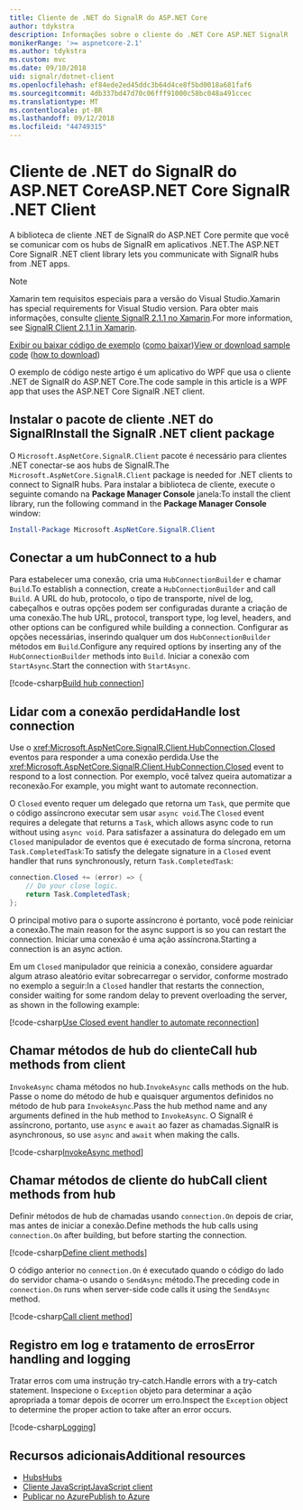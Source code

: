 ```yaml
---
title: Cliente de .NET do SignalR do ASP.NET Core
author: tdykstra
description: Informações sobre o cliente do .NET Core ASP.NET SignalR
monikerRange: '>= aspnetcore-2.1'
ms.author: tdykstra
ms.custom: mvc
ms.date: 09/10/2018
uid: signalr/dotnet-client
ms.openlocfilehash: ef84ede2ed45ddc3b64d4ce8f5bd0018a681faf6
ms.sourcegitcommit: 4db337bd47d70c06fff91000c58bc048a491ccec
ms.translationtype: MT
ms.contentlocale: pt-BR
ms.lasthandoff: 09/12/2018
ms.locfileid: "44749315"
---
```

# <a name="aspnet-core-signalr-net-client"></a><span data-ttu-id="394c2-103">Cliente de .NET do SignalR do ASP.NET Core</span><span class="sxs-lookup"><span data-stu-id="394c2-103">ASP.NET Core SignalR .NET Client</span></span>

<span data-ttu-id="394c2-104">A biblioteca de cliente .NET de SignalR do ASP.NET Core permite que você se comunicar com os hubs de SignalR em aplicativos .NET.</span><span class="sxs-lookup"><span data-stu-id="394c2-104">The ASP.NET Core SignalR .NET client library lets you communicate with SignalR hubs from .NET apps.</span></span>

> [!NOTE]
> <span data-ttu-id="394c2-105">Xamarin tem requisitos especiais para a versão do Visual Studio.</span><span class="sxs-lookup"><span data-stu-id="394c2-105">Xamarin has special requirements for Visual Studio version.</span></span> <span data-ttu-id="394c2-106">Para obter mais informações, consulte [cliente SignalR 2.1.1 no Xamarin](https://github.com/aspnet/Announcements/issues/305).</span><span class="sxs-lookup"><span data-stu-id="394c2-106">For more information, see [SignalR Client 2.1.1 in Xamarin](https://github.com/aspnet/Announcements/issues/305).</span></span>

<span data-ttu-id="394c2-107">[Exibir ou baixar código de exemplo](https://github.com/aspnet/Docs/tree/master/aspnetcore/signalr/dotnet-client/sample) ([como baixar](xref:tutorials/index#how-to-download-a-sample))</span><span class="sxs-lookup"><span data-stu-id="394c2-107">[View or download sample code](https://github.com/aspnet/Docs/tree/master/aspnetcore/signalr/dotnet-client/sample) ([how to download](xref:tutorials/index#how-to-download-a-sample))</span></span>

<span data-ttu-id="394c2-108">O exemplo de código neste artigo é um aplicativo do WPF que usa o cliente .NET de SignalR do ASP.NET Core.</span><span class="sxs-lookup"><span data-stu-id="394c2-108">The code sample in this article is a WPF app that uses the ASP.NET Core SignalR .NET client.</span></span>

## <a name="install-the-signalr-net-client-package"></a><span data-ttu-id="394c2-109">Instalar o pacote de cliente .NET do SignalR</span><span class="sxs-lookup"><span data-stu-id="394c2-109">Install the SignalR .NET client package</span></span>

<span data-ttu-id="394c2-110">O `Microsoft.AspNetCore.SignalR.Client` pacote é necessário para clientes .NET conectar-se aos hubs de SignalR.</span><span class="sxs-lookup"><span data-stu-id="394c2-110">The `Microsoft.AspNetCore.SignalR.Client` package is needed for .NET clients to connect to SignalR hubs.</span></span> <span data-ttu-id="394c2-111">Para instalar a biblioteca de cliente, execute o seguinte comando na **Package Manager Console** janela:</span><span class="sxs-lookup"><span data-stu-id="394c2-111">To install the client library, run the following command in the **Package Manager Console** window:</span></span>

```powershell
Install-Package Microsoft.AspNetCore.SignalR.Client
```

## <a name="connect-to-a-hub"></a><span data-ttu-id="394c2-112">Conectar a um hub</span><span class="sxs-lookup"><span data-stu-id="394c2-112">Connect to a hub</span></span>

<span data-ttu-id="394c2-113">Para estabelecer uma conexão, cria uma `HubConnectionBuilder` e chamar `Build`.</span><span class="sxs-lookup"><span data-stu-id="394c2-113">To establish a connection, create a `HubConnectionBuilder` and call `Build`.</span></span> <span data-ttu-id="394c2-114">A URL do hub, protocolo, o tipo de transporte, nível de log, cabeçalhos e outras opções podem ser configuradas durante a criação de uma conexão.</span><span class="sxs-lookup"><span data-stu-id="394c2-114">The hub URL, protocol, transport type, log level, headers, and other options can be configured while building a connection.</span></span> <span data-ttu-id="394c2-115">Configurar as opções necessárias, inserindo qualquer um dos `HubConnectionBuilder` métodos em `Build`.</span><span class="sxs-lookup"><span data-stu-id="394c2-115">Configure any required options by inserting any of the `HubConnectionBuilder` methods into `Build`.</span></span> <span data-ttu-id="394c2-116">Iniciar a conexão com `StartAsync`.</span><span class="sxs-lookup"><span data-stu-id="394c2-116">Start the connection with `StartAsync`.</span></span>

[!code-csharp[Build hub connection](dotnet-client/sample/signalrchatclient/MainWindow.xaml.cs?name=snippet_MainWindowClass&highlight=15-17,39)]

## <a name="handle-lost-connection"></a><span data-ttu-id="394c2-117">Lidar com a conexão perdida</span><span class="sxs-lookup"><span data-stu-id="394c2-117">Handle lost connection</span></span>

<span data-ttu-id="394c2-118">Use o <xref:Microsoft.AspNetCore.SignalR.Client.HubConnection.Closed> eventos para responder a uma conexão perdida.</span><span class="sxs-lookup"><span data-stu-id="394c2-118">Use the <xref:Microsoft.AspNetCore.SignalR.Client.HubConnection.Closed> event to respond to a lost connection.</span></span> <span data-ttu-id="394c2-119">Por exemplo, você talvez queira automatizar a reconexão.</span><span class="sxs-lookup"><span data-stu-id="394c2-119">For example, you might want to automate reconnection.</span></span>

<span data-ttu-id="394c2-120">O `Closed` evento requer um delegado que retorna um `Task`, que permite que o código assíncrono executar sem usar `async void`.</span><span class="sxs-lookup"><span data-stu-id="394c2-120">The `Closed` event requires a delegate that returns a `Task`, which allows async code to run without using `async void`.</span></span> <span data-ttu-id="394c2-121">Para satisfazer a assinatura do delegado em um `Closed` manipulador de eventos que é executado de forma síncrona, retorna `Task.CompletedTask`:</span><span class="sxs-lookup"><span data-stu-id="394c2-121">To satisfy the delegate signature in a `Closed` event handler that runs synchronously, return `Task.CompletedTask`:</span></span>

```csharp
connection.Closed += (error) => {
    // Do your close logic.
    return Task.CompletedTask;
};
```

<span data-ttu-id="394c2-122">O principal motivo para o suporte assíncrono é portanto, você pode reiniciar a conexão.</span><span class="sxs-lookup"><span data-stu-id="394c2-122">The main reason for the async support is so you can restart the connection.</span></span> <span data-ttu-id="394c2-123">Iniciar uma conexão é uma ação assíncrona.</span><span class="sxs-lookup"><span data-stu-id="394c2-123">Starting a connection is an async action.</span></span>

<span data-ttu-id="394c2-124">Em um `Closed` manipulador que reinicia a conexão, considere aguardar algum atraso aleatório evitar sobrecarregar o servidor, conforme mostrado no exemplo a seguir:</span><span class="sxs-lookup"><span data-stu-id="394c2-124">In a `Closed` handler that restarts the connection, consider waiting for some random delay to prevent overloading the server, as shown in the following example:</span></span>

[!code-csharp[Use Closed event handler to automate reconnection](dotnet-client/sample/signalrchatclient/MainWindow.xaml.cs?name=snippet_ClosedRestart)]

## <a name="call-hub-methods-from-client"></a><span data-ttu-id="394c2-125">Chamar métodos de hub do cliente</span><span class="sxs-lookup"><span data-stu-id="394c2-125">Call hub methods from client</span></span>

<span data-ttu-id="394c2-126">`InvokeAsync` chama métodos no hub.</span><span class="sxs-lookup"><span data-stu-id="394c2-126">`InvokeAsync` calls methods on the hub.</span></span> <span data-ttu-id="394c2-127">Passe o nome do método de hub e quaisquer argumentos definidos no método de hub para `InvokeAsync`.</span><span class="sxs-lookup"><span data-stu-id="394c2-127">Pass the hub method name and any arguments defined in the hub method to `InvokeAsync`.</span></span> <span data-ttu-id="394c2-128">O SignalR é assíncrono, portanto, use `async` e `await` ao fazer as chamadas.</span><span class="sxs-lookup"><span data-stu-id="394c2-128">SignalR is asynchronous, so use `async` and `await` when making the calls.</span></span>

[!code-csharp[InvokeAsync method](dotnet-client/sample/signalrchatclient/MainWindow.xaml.cs?name=snippet_InvokeAsync)]

## <a name="call-client-methods-from-hub"></a><span data-ttu-id="394c2-129">Chamar métodos de cliente do hub</span><span class="sxs-lookup"><span data-stu-id="394c2-129">Call client methods from hub</span></span>

<span data-ttu-id="394c2-130">Definir métodos de hub de chamadas usando `connection.On` depois de criar, mas antes de iniciar a conexão.</span><span class="sxs-lookup"><span data-stu-id="394c2-130">Define methods the hub calls using `connection.On` after building, but before starting the connection.</span></span>

[!code-csharp[Define client methods](dotnet-client/sample/signalrchatclient/MainWindow.xaml.cs?name=snippet_ConnectionOn)]

<span data-ttu-id="394c2-131">O código anterior no `connection.On` é executado quando o código do lado do servidor chama-o usando o `SendAsync` método.</span><span class="sxs-lookup"><span data-stu-id="394c2-131">The preceding code in `connection.On` runs when server-side code calls it using the `SendAsync` method.</span></span>

[!code-csharp[Call client method](dotnet-client/sample/signalrchat/hubs/chathub.cs?name=snippet_SendMessage)]

## <a name="error-handling-and-logging"></a><span data-ttu-id="394c2-132">Registro em log e tratamento de erros</span><span class="sxs-lookup"><span data-stu-id="394c2-132">Error handling and logging</span></span>

<span data-ttu-id="394c2-133">Tratar erros com uma instrução try-catch.</span><span class="sxs-lookup"><span data-stu-id="394c2-133">Handle errors with a try-catch statement.</span></span> <span data-ttu-id="394c2-134">Inspecione o `Exception` objeto para determinar a ação apropriada a tomar depois de ocorrer um erro.</span><span class="sxs-lookup"><span data-stu-id="394c2-134">Inspect the `Exception` object to determine the proper action to take after an error occurs.</span></span>

[!code-csharp[Logging](dotnet-client/sample/signalrchatclient/MainWindow.xaml.cs?name=snippet_ErrorHandling)]

## <a name="additional-resources"></a><span data-ttu-id="394c2-135">Recursos adicionais</span><span class="sxs-lookup"><span data-stu-id="394c2-135">Additional resources</span></span>

* [<span data-ttu-id="394c2-136">Hubs</span><span class="sxs-lookup"><span data-stu-id="394c2-136">Hubs</span></span>](xref:signalr/hubs)
* [<span data-ttu-id="394c2-137">Cliente JavaScript</span><span class="sxs-lookup"><span data-stu-id="394c2-137">JavaScript client</span></span>](xref:signalr/javascript-client)
* [<span data-ttu-id="394c2-138">Publicar no Azure</span><span class="sxs-lookup"><span data-stu-id="394c2-138">Publish to Azure</span></span>](xref:signalr/publish-to-azure-web-app)
